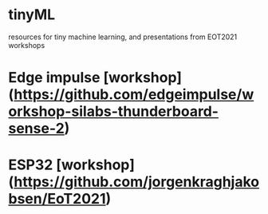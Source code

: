 # tinyML
resources for tiny machine learning, and presentations from EOT2021 workshops

# Edge impulse [workshop] (https://github.com/edgeimpulse/workshop-silabs-thunderboard-sense-2)
# ESP32 [workshop] (https://github.com/jorgenkraghjakobsen/EoT2021)

